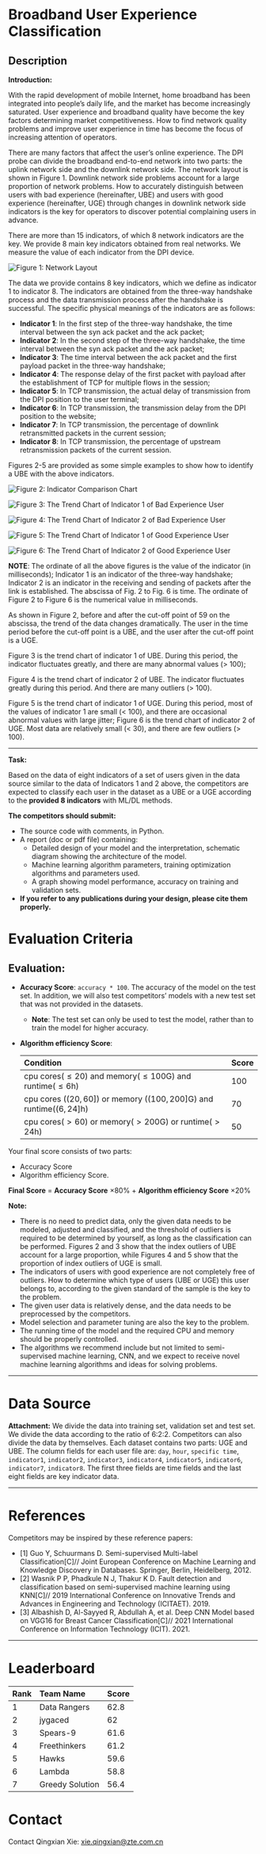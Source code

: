 # Broadband User Experience Classification

## Description

**Introduction:**

With the rapid development of mobile Internet, home broadband has been integrated into people’s daily life, and the market has become increasingly saturated. User experience and broadband quality have become the key factors determining market competitiveness. How to find network quality problems and improve user experience in time has become the focus of increasing attention of operators.

There are many factors that affect the user’s online experience. The DPI probe can divide the broadband end-to-end network into two parts: the uplink network side and the downlink network side. The network layout is shown in Figure 1. Downlink network side problems account for a large proportion of network problems. How to accurately distinguish between users with bad experience (hereinafter, UBE) and users with good experience (hereinafter, UGE) through changes in downlink network side indicators is the key for operators to discover potential complaining users in advance.

There are more than 15 indicators, of which 8 network indicators are the key. We provide 8 main key indicators obtained from real networks. We measure the value of each indicator from the DPI device.

![Figure 1: Network Layout](fig1.png)

The data we provide contains 8 key indicators, which we define as indicator 1 to indicator 8. The indicators are obtained from the three-way handshake process and the data transmission process after the handshake is successful. The specific physical meanings of the indicators are as follows:

* **Indicator 1**: In the first step of the three-way handshake, the time interval between the syn ack packet and the ack packet;
* **Indicator 2**: In the second step of the three-way handshake, the time interval between the syn ack packet and the ack packet;
* **Indicator 3**: The time interval between the ack packet and the first payload packet in the three-way handshake;
* **Indicator 4**: The response delay of the first packet with payload after the establishment of TCP for multiple flows in the session;
* **Indicator 5**: In TCP transmission, the actual delay of transmission from the DPI position to the user terminal;
* **Indicator 6**: In TCP transmission, the transmission delay from the DPI position to the website;
* **Indicator 7**: In TCP transmission, the percentage of downlink retransmitted packets in the current session;
* **Indicator 8**: In TCP transmission, the percentage of upstream retransmission packets of the current session.

Figures 2-5 are provided as some simple examples to show how to identify a UBE with the above indicators.

![Figure 2: Indicator Comparison Chart](fig2.png) 

![Figure 3: The Trend Chart of Indicator 1 of Bad Experience User](fig3.png) 

![Figure 4: The Trend Chart of Indicator 2 of Bad Experience User](fig4.png) 

![Figure 5: The Trend Chart of Indicator 1 of Good Experience User](fig5.png) 

![Figure 6: The Trend Chart of Indicator 2 of Good Experience User](fig6.png) 

**NOTE**: The ordinate of all the above figures is the value of the indicator (in milliseconds); Indicator 1 is an indicator of the three-way handshake; Indicator 2 is an indicator in the receiving and sending of packets after the link is established. The abscissa of Fig. 2 to Fig. 6 is time. The ordinate of Figure 2 to Figure 6 is the numerical value in milliseconds.

As shown in Figure 2, before and after the cut-off point of 59 on the abscissa, the trend of the data changes dramatically. The user in the time period before the cut-off point is a UBE, and the user after the cut-off point is a UGE.

Figure 3 is the trend chart of indicator 1 of UBE. During this period, the indicator fluctuates greatly, and there are many abnormal values (> 100);

Figure 4 is the trend chart of indicator 2 of UBE. The indicator fluctuates greatly during this period. And there are many outliers (> 100).

Figure 5 is the trend chart of indicator 1 of UGE. During this period, most of the values of indicator 1 are small (< 100), and there are occasional abnormal values with large jitter; Figure 6 is the trend chart of indicator 2 of UGE. Most data are relatively small (< 30), and there are few outliers (> 100).

---

**Task:**

Based on the data of eight indicators of a set of users given in the data source similar to the data of Indicators 1 and 2 above, the competitors are expected to classify each user in the dataset as a UBE or a UGE according to the **provided 8 indicators** with ML/DL methods.

**The competitors should submit:**

* The source code with comments, in Python.
* A report (doc or pdf file) containing:
    * Detailed design of your model and the interpretation, schematic diagram showing the architecture of the model.
    * Machine learning algorithm parameters, training optimization algorithms and parameters used.
    * A graph showing model performance, accuracy on training and validation sets.
* **If you refer to any publications during your design, please cite them properly.**

# Evaluation Criteria

## Evaluation:

* **Accuracy Score**: `accuracy * 100`. The accuracy of the model on the test set. In addition, we will also test competitors’ models with a new test set that was not provided in the datasets.
    * **Note**: The test set can only be used to test the model, rather than to train the model for higher accuracy.

* **Algorithm efficiency Score**:

    | Condition                                                              | Score |
    | :--------------------------------------------------------------------- | :---- |
    | cpu cores($\le 20$) and memory($\le 100\text{G}$) and runtime($\le 6\text{h}$) | 100   |
    | cpu cores $((20,60])$ or memory $((100,200]\text{G})$ and runtime$((6,24]\text{h})$ | 70    |
    | cpu cores$(>60)$ or memory$(>200\text{G})$ or runtime$(>24\text{h})$   | 50    |

Your final score consists of two parts:
* Accuracy Score
* Algorithm efficiency Score.

**Final Score** = **Accuracy Score** $\times 80\%$ + **Algorithm efficiency Score** $\times 20\%$

**Note:**
* There is no need to predict data, only the given data needs to be modeled, adjusted and classified, and the threshold of outliers is required to be determined by yourself, as long as the classification can be performed. Figures 2 and 3 show that the index outliers of UBE account for a large proportion, while Figures 4 and 5 show that the proportion of index outliers of UGE is small.
* The indicators of users with good experience are not completely free of outliers. How to determine which type of users (UBE or UGE) this user belongs to, according to the given standard of the sample is the key to the problem.
* The given user data is relatively dense, and the data needs to be preprocessed by the competitors.
* Model selection and parameter tuning are also the key to the problem.
* The running time of the model and the required CPU and memory should be properly controlled.
* The algorithms we recommend include but not limited to semi-supervised machine learning, CNN, and we expect to receive novel machine learning algorithms and ideas for solving problems.

---

# Data Source

**Attachment:**
We divide the data into training set, validation set and test set. We divide the data according to the ratio of 6:2:2. Competitors can also divide the data by themselves.
Each dataset contains two parts: UGE and UBE.
The column fields for each user file are: `day`, `hour`, `specific time`, `indicator1`, `indicator2`, `indicator3`, `indicator4`, `indicator5`, `indicator6`, `indicator7`, `indicator8`. The first three fields are time fields and the last eight fields are key indicator data.

---

# References

Competitors may be inspired by these reference papers:
* [1] Guo Y, Schuurmans D. Semi-supervised Multi-label Classification[C]// Joint European Conference on Machine Learning and Knowledge Discovery in Databases. Springer, Berlin, Heidelberg, 2012.
* [2] Wasnik P P, Phadkule N J, Thakur K D. Fault detection and classification based on semi-supervised machine learning using KNN[C]// 2019 International Conference on Innovative Trends and Advances in Engineering and Technology (ICITAET). 2019.
* [3] Albashish D, Al-Sayyed R, Abdullah A, et al. Deep CNN Model based on VGG16 for Breast Cancer Classification[C]// 2021 International Conference on Information Technology (ICIT). 2021.

---

# Leaderboard

| Rank | Team Name         | Score  |
| :--- | :---------------- | :----- |
| 1    | Data Rangers      | 62.8   |
| 2    | jygaced           | 62     |
| 3    | Spears-9          | 61.6   |
| 4    | Freethinkers      | 61.2   |
| 5    | Hawks             | 59.6   |
| 6    | Lambda            | 58.8   |
| 7    | Greedy Solution   | 56.4   |



# Contact
Contact Qingxian Xie: xie.qingxian@zte.com.cn